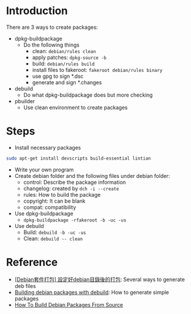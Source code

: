 # Introduction

There are 3 ways to create packages:

* dpkg-buildpackage
  - Do the following things
    - clean: `debian/rules clean`
    - apply patches: `dpkg-source -b`
    - build: `debian/rules build`
    - install files to fakeroot: `fakeroot debian/rules binary`
    - use gpg to sign *.dsc
    - generate and sign *.changes
* debuild
  - Do what dpkg-buildpackage does but more checking
* pbuilder
  - Use clean environment to create packages

# Steps

* Install necessary packages
```bash
sudo apt-get install devscripts build-essential lintian
```
* Write your own program
* Create debian folder and the following files under debian folder:
  - control: Describe the package information
  - changelog: created by `dch -i --create`
  - rules: How to build the package
  - copyright: It can be blank
  - compat: compatibility
* Use dpkg-buildpackage
  - `dpkg-buildpackage -rfakeroot -b -uc -us`
* Use debuild
  - Build: `debuild -b -uc -us`
  - Clean: `debuild -- clean`

# Reference
* [[Debian套件打包] 設定好debian目錄後的打包](http://wen00072.github.io/blog/2014/06/12/package-debian-packages-set-after-list-of-debian-packages/): Several ways to generate deb files
* [Building debian packages with debuild](https://blog.packagecloud.io/debian/debuild/packaging/2015/06/08/buildling-deb-packages-with-debuild/): How to generate simple packages
* [How To Build Debian Packages From Source](https://ostechnix.com/how-to-build-debian-packages-from-source/)